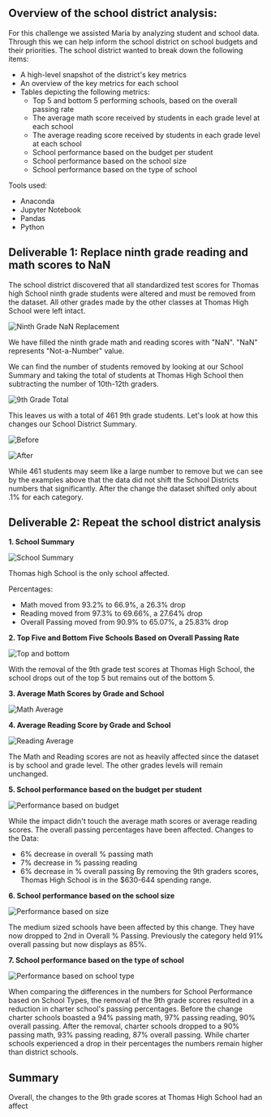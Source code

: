 ## Overview of the school district analysis:

For this challenge we assisted Maria by analyzing student and school data. Through this we can help inform the school district on school budgets and their priorities.
The school district wanted to break down the following items:
* A high-level snapshot of the district's key metrics
* An overview of the key metrics for each school
* Tables depicting the following metrics:
  * Top 5 and bottom 5 performing schools, based on the overall passing rate
  * The average math score received by students in each grade level at each school
  * The average reading score received by students in each grade level at each school
  * School performance based on the budget per student
  * School performance based on the school size
  * School performance based on the type of school

Tools used:
* Anaconda
* Jupyter Notebook 
* Pandas
* Python


## Deliverable 1: Replace ninth grade reading and math scores to NaN
The school district discovered that all standardized test scores for Thomas high School ninth grade students were altered and must be removed from the dataset. All other grades made by the other classes at Thomas High School were left intact.

![Ninth Grade NaN Replacement](Resources/Deliverable1.png)

We have filled the ninth grade math and reading scores with "NaN". "NaN" represents "Not-a-Number" value. 

We can find the number of students removed by looking at our School Summary and taking the total of students at Thomas High School then subtracting the number of 10th-12th graders. 

![9th Grade Total](Resources/9th_grade_total.png)



This leaves us with a total of 461 9th grade students. Let's look at how this changes our School District Summary.

![Before](Resources/Before.png)

![After](Resources/After.png)

While 461 students may seem like a large number to remove but we can see by the examples above that the data did not shift the School Districts numbers that significantly. 
After the change the dataset shifted only about .1% for each category. 

## Deliverable 2: Repeat the school district analysis
**1. School Summary**

![School Summary](Resources/School_Summary.png)

Thomas high School is the only school affected. 

Percentages:
* Math moved from 93.2% to 66.9%, a 26.3% drop
* Reading moved from 97.3% to 69.66%, a 27.64% drop
* Overall Passing moved from 90.9% to 65.07%, a 25.83% drop


**2. Top Five and Bottom Five Schools Based on Overall Passing Rate**

![Top and bottom](Resources/Top_Bottom.png)

With the removal of the 9th grade test scores at Thomas High School, the school drops out of the top 5 but remains out of the bottom 5. 

**3. Average Math Scores by Grade and School**

![Math Average](Resources/Average_Math.png)

**4. Average Reading Score by Grade and School**

![Reading Average](Resources/Average_Reading.png)

The Math and Reading scores are not as heavily affected since the dataset is by school and grade level. The other grades levels will remain unchanged. 

**5. School performance based on the budget per student**

![Performance based on budget](Resources/school_spending_students.png)

While the impact didn't touch the average math scores or average reading scores. The overall passing percentages have been affected.
Changes to the Data:
* 6% decrease in overall % passing math
* 7% decrease in % passing reading
* 6% decrease in % overall passing 
By removing the 9th graders scores, Thomas High School is in the $630-644 spending range.

**6. School performance based on the school size**

![Performance based on size](Resources/Scores_By_School_Size.png)

The medium sized schools have been affected by this change. They have now dropped to 2nd in Overall % Passing. Previously the category held 91% overall passing but now displays as 85%. 

**7. School performance based on the type of school**

![Performance based on school type](Resources/Scores_By_School_Type.png) 

When comparing the differences in the numbers for School Performance based on School Types, the removal of the 9th grade scores resulted in a reduction in charter school's passing percentages. 
Before the change charter schools boasted a 94% passing math, 97% passing reading, 90% overall passing. After the removal, charter schools dropped to a 90% passing math, 93% passing reading, 87% overall passing. While charter schools experienced a drop in their percentages the numbers remain higher than district schools. 
## Summary
Overall, the changes to the 9th grade scores at Thomas High School had an affect
